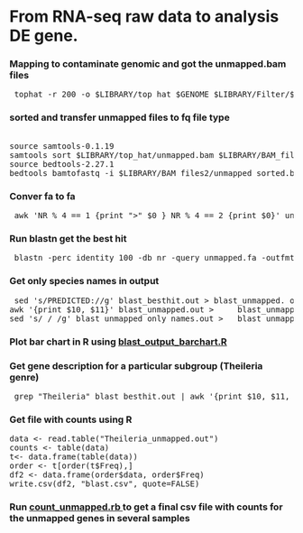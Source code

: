 # From RNA-seq raw data to analysis DE gene.

### Mapping to contaminate genomic and got the unmapped.bam files

<pre> tophat -r 200 -o $LIBRARY/top_hat $GENOME $LIBRARY/Filter/$LIBRARY\_trim_R1.fastq $LIBRARY/Filter/$LIBRARY\_trim_R2.fastq </pre>


### sorted and transfer unmapped files to fq file type
<pre> 
source samtools-0.1.19
samtools sort $LIBRARY/top_hat/unmapped.bam $LIBRARY/BAM_files/unmapped_sorted.bam
source bedtools-2.27.1
bedtools bamtofastq -i $LIBRARY/BAM_files2/unmapped_sorted.bam -fq $LIBRARY/$LIBRARY\_unmmap.fq </pre>

### Conver fa to fa
<pre> awk 'NR % 4 == 1 {print ">" $0 } NR % 4 == 2 {print $0}' unmapped.fq > unmapped.fa </pre>

### Run blastn get the best hit

<pre> blastn -perc_identity 100 -db nr -query unmapped.fa -outfmt '6 qseqid sseqid evalue bitscore sgi sacc staxids sscinames scomnames stitle' -remote -out blast_besthit.	out -max_target_seqs 1 </pre>

### Get only species names in output

<pre> sed 's/PREDICTED://g' blast_besthit.out > blast_unmapped.	out
awk '{print $10, $11}' blast_unmapped.out > 	blast_unmapped_only_names.out
sed 's/ /_/g' blast_unmapped_only_names.out > 	blast_unmapped_only_names_.txt </pre>

### Plot bar chart in R using <a href=https://github.com/kaizohio/RNA-seq/blob/master/blast_output_barchart.R > blast_output_barchart.R <a/>

### Get gene description for a particular subgroup (Theileria genre)

<pre> grep "Theileria" blast_besthit.out | awk '{print $10, $11, $12, $13, $14, $15, $16}' - > Theileria_unmapped.out </pre>

### Get file with counts using R

<pre>data <- read.table("Theileria_unmapped.out")
counts <- table(data)
t<- data.frame(table(data))
order <- t[order(t$Freq),] 
df2 <- data.frame(order$data, order$Freq)
write.csv(df2, "blast.csv", quote=FALSE)</pre>

### Run  <a href=https://github.com/kaizohio/RNA-seq/blob/master/count_unmapped.rb > count_unmapped.rb <a/>to get a final csv file with counts for the unmapped genes in several samples
